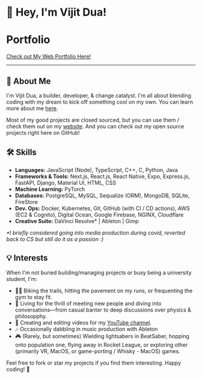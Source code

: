 # 👋 Hey, I'm Vijit Dua!

# Portfolio

[Check out My Web Portfolio Here!](https://vijitdua.com)

---

## 🚀 About Me

I'm Vijit Dua, a builder, developer, & change catalyst. I'm all about blending coding with my dream to kick off something cool on my own. You can learn more about me [here](https://vijitdua.com/about).

Most of my good projects are closed sourced, but you can use them / check them out on my [website](https://vijitdua.com/projects#live).
And you can check out my open source projects right here on GitHub!

## 🛠️ Skills

- **Languages:** JavaScript (Node), TypeScript, C++, C, Python, Java
- **Frameworks & Tools:** Next.js, React.js, React Native, Expo, Express.js, FastAPI, Django, Material UI, HTML, CSS
- **Machine Learning:** PyTorch
- **Databases:** PostgreSQL, MySQL, Sequalize (ORM), MongoDB, SQLite, FireStore
- **Dev. Ops:** Docker, Kubernetes, Git, GitHub (with CI / CD actions),  AWS (EC2 & Cognito), Digital Ocean, Google Firebase, NGINX, Cloudflare
- **Creative Suite:** DaVinci Resolve* | Ableton | Gimp 

 _*I briefly considered going into media production during covid, reverted back to CS but still do it as a passion :)_

## 💡 Interests

When I'm not buried building/managing projects or busy being a university student, I'm:
- 🏃‍♂️ Biking the trails, hitting the pavement on my runs, or frequenting the gym to stay fit.
- 👥 Living for the thrill of meeting new people and diving into conversations—from casual banter to deep discussions over physics & philosopphy.
- 🎥 Creating and editing videos for my [YouTube channel](https://youtube.com/@vijitdua).
- 🎶 Occasionally dabbling in music production with Ableton
- 🎮 (Rarely, but sometimes) Wielding lightsabers in BeatSaber, hopping onto population one, flying away in Rocket League, or exploring other (primarily VR, MacOS, or game-porting / Whisky - MacOS) games.

Feel free to fork or star my projects if you find them interesting. Happy coding! 🌟
